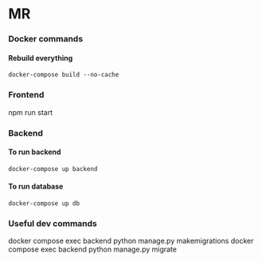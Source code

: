 # MR

### Docker commands

#### Rebuild everything

`docker-compose build --no-cache`

### Frontend

npm run start

### Backend

#### To run backend

`docker-compose up backend`

#### To run database

`docker-compose up db`

### Useful dev commands

docker compose exec backend python manage.py makemigrations
docker compose exec backend python manage.py migrate
